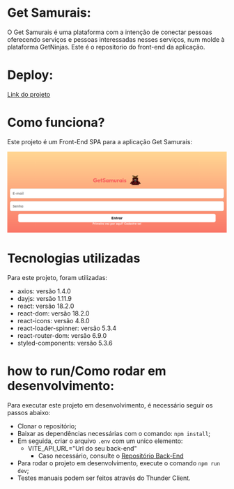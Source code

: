 # Get Samurais:

O Get Samurais é uma plataforma com a intenção de conectar pessoas oferecendo serviços e pessoas interessadas nesses serviços, num molde à plataforma GetNinjas.
Este é o repositorio do front-end da aplicação.

# Deploy:

[Link do projeto](https://projeto18-freela-front-sable.vercel.app/)

# Como funciona?

Este projeto é um Front-End SPA para a aplicação Get Samurais:

<p align="center"> <img src="./public/login_page.png" /> <p/>

# Tecnologias utilizadas

Para este projeto, foram utilizadas:

- axios: versão 1.4.0
- dayjs: versão 1.11.9
- react: versão 18.2.0
- react-dom: versão 18.2.0
- react-icons: versão 4.8.0
- react-loader-spinner: versão 5.3.4
- react-router-dom: versão 6.9.0
- styled-components: versão 5.3.6

# how to run/Como rodar em desenvolvimento:

Para executar este projeto em desenvolvimento, é necessário seguir os passos abaixo:

- Clonar o repositório;
- Baixar as dependências necessárias com o comando: `npm install`;
- Em seguida, criar o arquivo `.env` com um unico elemento:
  - VITE_API_URL="Url do seu back-end"
    - Caso necessário, consulte o [Repositório Back-End](https://github.com/Vinni088/projeto18-freela-back)
- Para rodar o projeto em desenvolvimento, execute o comando `npm run dev`;
- Testes manuais podem ser feitos através do Thunder Client.